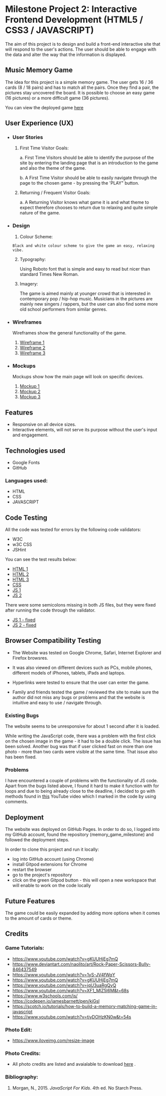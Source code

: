 # Milestone Project 2: Interactive Frontend Development (HTML5 / CSS3 / JAVASCRIPT)

The aim of this project is to design and build a front-end interactive site that will respond to the user's actions.
The user should be able to engage with the data and alter the way that the information is displayed.


## Music Memory Game

The idea for this project is a simple memory game. The user gets 16 / 36 cards (8 / 18 pairs) and has to match all the pairs. Once they find a pair, the pictures stay uncovered the board. It is possible to choose an easy game (16 pictures) or a more difficult game (36 pictures).

You can view the deployed game [here](https://alex-1134.github.io/memory_game_milestone/)


## User Experience (UX)

  * ### User Stories

    1. First Time Visitor Goals:

       a. First Time Visitors should be able to identify the purpose of the site by entering the landing page that is an introduction to the game and also the theme of the game.

       b. A First Time Visitor should be able to easily navigate through the page to the chosen game - by pressing the 'PLAY" button.

    2. Returning / Frequent Visitor Goals:

       a. A Returning Visitor knows what game it is and what theme to expect therefore chooses to return due to relaxing and quite simple nature of the game. 


* ### Design

    1. Colour Scheme:
       
      Black and white colour scheme to give the game an easy, relaxing vibe.

    2. Typography:

       Using Roboto font that is simple and easy to read but nicer than standard Times New Roman.

    3. Imagery:
       
       The game is aimed mainly at younger crowd that is interested in contemporary pop / hip-hop music. Musicians in the pictures are mainly new singers / rappers, but the user can also find some more old school performers from similar genres.

    
* ### Wireframes

  Wireframes show the general functionality of the game.
 
  1. [Wireframe 1](assets/images/wire-1.jpg)
  2. [Wireframe 2](assets/images/wire-2.jpg)
  3. [Wireframe 3](assets/images/wire-3.jpg)

* ### Mockups

  Mockups show how the main page will look on specific devices.

  1. [Mockup 1](assets/images/mockup_1.jpg)
  2. [Mockup 2](assets/images/mockup_2.jpg)
  3. [Mockup 3](assets/images/mockup_3.png)

## Features

   * Responsive on all device sizes.
   * Interactive elements, will not serve its purpose without the user's input and engagement.


## Technologies used

   * Google Fonts
   * GitHub
  
  ### Languages used:

   * HTML
   * CSS
   * JAVASCRIPT


## Code Testing

  All the code was tested for errors by the following code validators:

  * W3C
  * w3C CSS
  * JSHint

  You can see the test results below:
  * [HTML 1](assets/images/html_test.jpg)
  * [HTML 2](assets/images/html_test_1.jpg)
  * [HTML 3](assets/images/html_test_2.jpg)
  * [CSS](assets/images/css_test.jpg)
  * [JS 1](assets/images/js_test_1.jpg)
  * [JS 2](assets/images/js_test_2.jpg)

  There were some semicolons missing in both JS files, but they were fixed after running the code through the validator.
  * [JS 1 - fixed](assets/images/fixed_js_1.jpg)
  * [JS 2 - fixed](assets/images/fixed_js_2.jpg)


## Browser Compatibility Testing
  
   * The Website was tested on Google Chrome, Safari, Internet Explorer and Firefox browsres.

   * It was also viewed on different devices such as PCs, mobile phones, different models of iPhones, tablets, iPads and laptops.

   * Hyperlinks were tested to ensure that the user can enter the game.

   * Family and friends tested the game / reviewed the site to make sure the author did not miss any bugs or problems and that 
     the website is intuitive and easy to use / navigate through.

### Existing Bugs

  The website seems to be unresponsive for about 1 second after it is loaded.

  While writing the JavaScript code, there was a problem with the first click on the chosen image in the game - it had to be a double click. The issue has been solved. Another bug was that if user clicked fast on more than one photo - more than two cards were visible at the same time. That issue also has been fixed.

### Problems

   I have encountered a couple of problems with the functionality of JS code. Apart from the bugs listed above, I found it hard to make it function with for loops and due to being already close to the deadline, I decided to go with methods found in [this](https://www.youtube.com/watch?v=gKUUHjEg7mQ) YouTube video which I marked in the code by using comments.

## Deployment

  The website was deployed on GitHub Pages. In order to do so, I logged into my GitHub account, found the repository (memory_game_milestone) and followed the deployment steps.

  In order to clone this project and run it locally: 
   * log into GitHub account (using Chrome) 
   * install Gitpod extensions for Chrome 
   * restart the browser
   * go to the project's repository
   * click on the green Gitpod button - this will open a new workspace that will enable to work on the code locally


## Future Features

  The game could be easily expanded by adding more options when it comes to the amount of cards or theme.


## Credits

### Game Tutorials:
  
  * https://www.youtube.com/watch?v=gKUUHjEg7mQ 
  * https://www.deviantart.com/naolito/art/Rock-Paper-Scissors-Bully-846437549
  * https://www.youtube.com/watch?v=1yS-JV4fWqY	
  * https://www.youtube.com/watch?v=gKUUHjEg7mQ
  * https://www.youtube.com/watch?v=jqU3uaRgQyQ
  * https://www.youtube.com/watch?v=XF1_MlZ5l6M&t=68s
  * https://www.w3schools.com/js/
  * https://codepen.io/jamesbarnett/pen/kiGsl
  * https://scotch.io/tutorials/how-to-build-a-memory-matching-game-in-javascript
  * https://www.youtube.com/watch?v=tjyDOHzKN0w&t=54s

### Photo Edit:
  * https://www.iloveimg.com/resize-image

### Photo Credits:
  
  * All photo credits are listed and avaialable to download [here](https://github.com/alex-1134/memory_game_milestone/blob/main/Photo_Credits_README.docx) .

### Bibliography:

  1. Morgan, N., 2015. _JavaScript For Kids_. 4th ed. No Starch Press.



